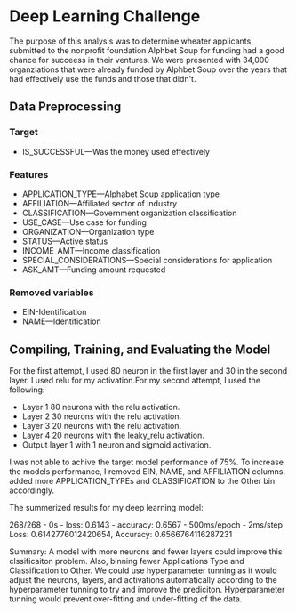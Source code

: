 # Deep Learning Challenge

The purpose of this analysis was to determine wheater applicants submitted to the nonprofit foundation Alphbet Soup for funding  had a good chance for succeess in their ventures. We were presented with 34,000 organziations that were already funded by Alphbet Soup over the years that had effectively use the funds and those that didn't.

## Data Preprocessing
###  Target
- IS_SUCCESSFUL—Was the money used effectively

### Features
- APPLICATION_TYPE—Alphabet Soup application type
- AFFILIATION—Affiliated sector of industry
- CLASSIFICATION—Government organization classification
- USE_CASE—Use case for funding
- ORGANIZATION—Organization type
- STATUS—Active status
- INCOME_AMT—Income classification
- SPECIAL_CONSIDERATIONS—Special considerations for application
- ASK_AMT—Funding amount requested

### Removed variables
- EIN-Identification
- NAME—Identification

## Compiling, Training, and Evaluating the Model
For the first attempt, I used 80 neuron in the first layer and 30 in the second layer. I used relu for my activation.For my second attempt, I used the following:
- Layer 1 80 neurons with the relu activation.
- Layer 2 30 neurons with the relu activation.
- Layer 3 20 neurons with the relu activation. 
- Layer 4 20 neurons with the leaky_relu activation. 
- Output layer 1 with 1 neuron and sigmoid activation.
    
I was not able to achive the target model performance of 75%.
To increase the models performance, I removed EIN, NAME, and AFFILIATION columns, added more APPLICATION_TYPEs and CLASSIFICATION to the Other bin accordingly.


The summerized results for my deep learning model:

268/268 - 0s - loss: 0.6143 - accuracy: 0.6567 - 500ms/epoch - 2ms/step
Loss: 0.6142776012420654, Accuracy: 0.6566764116287231

Summary: A model with more neurons and fewer layers could improve this clssificaiton problem. Also, binning fewer Applications Type and Classification to Other. We could use hyperparameter tunning as it would adjust the neurons, layers, and activations automatically according to the hyperparameter tunning to try and improve the prediciton. Hyperparameter tunning would prevent over-fitting and under-fitting of the data.